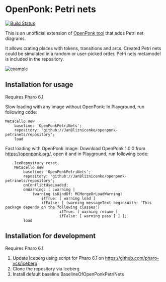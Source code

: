 # OpenPonk: Petri nets

[![Build Status](https://travis-ci.org/JanBliznicenko/openponk-petrinets.svg?branch=master)](https://travis-ci.org/JanBliznicenko/openponk-petrinets)

This is an unofficial extension of [OpenPonk tool](https://openponk.org) that adds Petri net diagrams. 

It allows crating places with tokens, transitions and arcs. Created Petri nets could be simulated in a random or user-picked order. Petri nets metamodel is included in the repository.

![example](http://www.mediafire.com/convkey/6324/fed28qgushayde6zg.jpg)

## Installation for usage

Requires Pharo 6.1.

Slow loading with any image without OpenPonk: In Playground, run following code:
```
Metacello new
    baseline: 'OpenPonkPetriNets';
    repository: 'github://JanBliznicenko/openponk-petrinets/repository';
    load
```
Fast loading with OpenPonk image: Download OpenPonk 1.0.0 from https://openponk.org/, open it and in Playground, run following code:
```
	IceRepository reset.
	Metacello new
		baseline: 'OpenPonkPetriNets';
		repository: 'github://JanBliznicenko/openponk-petrinets/repository';
		onConflictUseLoaded;
		onWarning: [ :warning | 
			(warning isKindOf: MCMergeOrLoadWarning)
				ifTrue: [ warning load ]
				ifFalse: [ (warning messageText beginsWith: 'This package depends on the following classes')
						ifTrue: [ warning resume ]
						ifFalse: [ warning pass ] ] ];
		load
 ```

## Installation for development

Requires Pharo 6.1.

1. Update Iceberg using script for Pharo 6.1 on https://github.com/pharo-vcs/iceberg
1. Clone the repository via Iceberg
1. Install default baseline BaselineOfOpenPonkPetriNets
